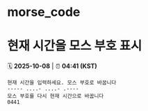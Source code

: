 # morse_code
# 현재 시간을 모스 부호 표시
<!-- MORSE_TIME_START -->
🗓️ **2025-10-08** | ⏰ **04:41 (KST)**

```
현재 시간을 입력하세요. 모스 부호로 바꿉니다
----- ....- ....- .----
모스 부호를 다시 현재 시간으로 바꿉니다
0441
```
<!-- MORSE_TIME_END -->

